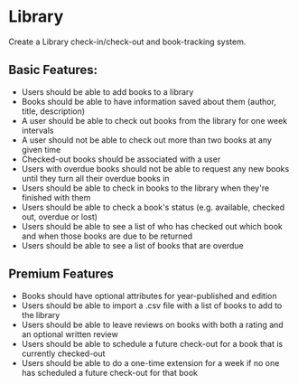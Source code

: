 Library
=======

Create a Library check-in/check-out and book-tracking system. 

Basic Features:
-------
- Users should be able to add books to a library
- Books should be able to have information saved about them (author, title, description)
- A user should be able to check out books from the library for one week intervals
- A user should not be able to check out more than two books at any given time
- Checked-out books should be associated with a user
- Users with overdue books should not be able to request any new books until they turn all their overdue books in
- Users should be able to check in books to the library when they're finished with them
- Users should be able to check a book's status (e.g. available, checked out, overdue or lost)
- Users should be able to see a list of who has checked out which book and when those books are due to be returned
- Users should be able to see a list of books that are overdue

Premium Features
-------
- Books should have optional attributes for year-published and edition
- Users should be able to import a .csv file with a list of books to add to the library
- Users should be able to leave reviews on books with both a rating and an optional written review
- Users should be able to schedule a future check-out for a book that is currently checked-out
- Users should be able to do a one-time extension for a week if no one has scheduled a future check-out for that book
